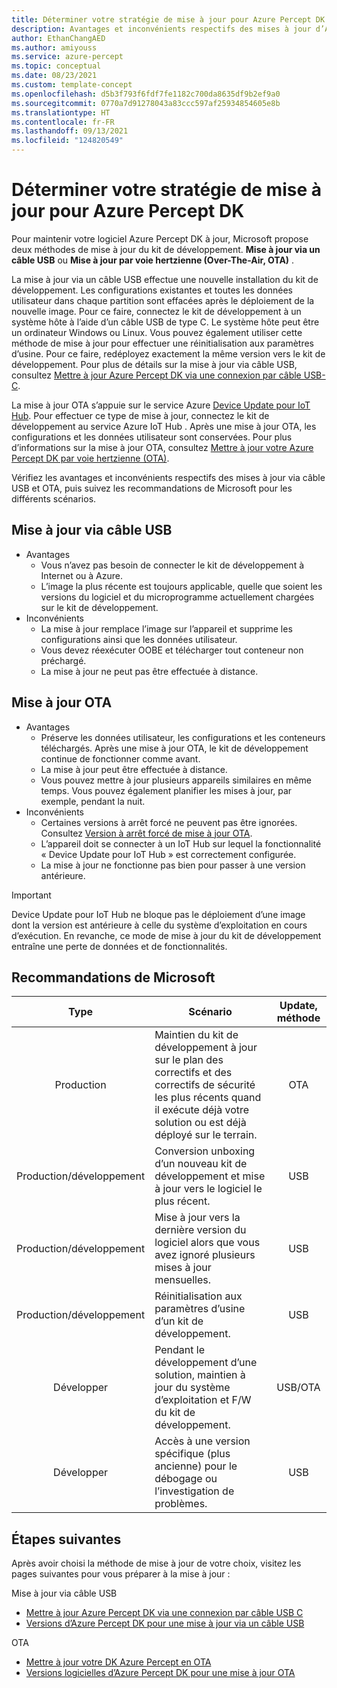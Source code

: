 ```yaml
---
title: Déterminer votre stratégie de mise à jour pour Azure Percept DK
description: Avantages et inconvénients respectifs des mises à jour d’Azure Percept DK OTA ou via un câble USB. Recommandation pour choisir la meilleure approche de mise à jour pour différents utilisateurs.
author: EthanChangAED
ms.author: amiyouss
ms.service: azure-percept
ms.topic: conceptual
ms.date: 08/23/2021
ms.custom: template-concept
ms.openlocfilehash: d5b3f793f6fdf7fe1182c700da8635df9b2ef9a0
ms.sourcegitcommit: 0770a7d91278043a83ccc597af25934854605e8b
ms.translationtype: HT
ms.contentlocale: fr-FR
ms.lasthandoff: 09/13/2021
ms.locfileid: "124820549"
---
```

# <a name="determine-your-update-strategy-for-azure-percept-dk"></a>Déterminer votre stratégie de mise à jour pour Azure Percept DK

Pour maintenir votre logiciel Azure Percept DK à jour, Microsoft propose deux méthodes de mise à jour du kit de développement. **Mise à jour via un câble USB** ou **Mise à jour par voie hertzienne (Over-The-Air, OTA)** .

La mise à jour via un câble USB effectue une nouvelle installation du kit de développement. Les configurations existantes et toutes les données utilisateur dans chaque partition sont effacées après le déploiement de la nouvelle image. Pour ce faire, connectez le kit de développement à un système hôte à l’aide d’un câble USB de type C. Le système hôte peut être un ordinateur Windows ou Linux.  Vous pouvez également utiliser cette méthode de mise à jour pour effectuer une réinitialisation aux paramètres d’usine. Pour ce faire, redéployez exactement la même version vers le kit de développement. Pour plus de détails sur la mise à jour via câble USB, consultez [Mettre à jour Azure Percept DK via une connexion par câble USB-C](./how-to-update-via-usb.md).

La mise à jour OTA s’appuie sur le service Azure [Device Update pour IoT Hub](../iot-hub-device-update/device-update-resources.md). Pour effectuer ce type de mise à jour, connectez le kit de développement au service Azure IoT Hub . Après une mise à jour OTA, les configurations et les données utilisateur sont conservées. Pour plus d’informations sur la mise à jour OTA, consultez [Mettre à jour votre Azure Percept DK par voie hertzienne (OTA)](./how-to-update-over-the-air.md).

Vérifiez les avantages et inconvénients respectifs des mises à jour via câble USB et OTA, puis suivez les recommandations de Microsoft pour les différents scénarios.

## <a name="usb-cable-update"></a>Mise à jour via câble USB

- Avantages
  - Vous n’avez pas besoin de connecter le kit de développement à Internet ou à Azure.
  - L’image la plus récente est toujours applicable, quelle que soient les versions du logiciel et du microprogramme actuellement chargées sur le kit de développement.
- Inconvénients
  - La mise à jour remplace l’image sur l’appareil et supprime les configurations ainsi que les données utilisateur.
  - Vous devez réexécuter OOBE et télécharger tout conteneur non préchargé.
  - La mise à jour ne peut pas être effectuée à distance.

## <a name="ota-update"></a>Mise à jour OTA

- Avantages
  - Préserve les données utilisateur, les configurations et les conteneurs téléchargés. Après une mise à jour OTA, le kit de développement continue de fonctionner comme avant.
  - La mise à jour peut être effectuée à distance.
  - Vous pouvez mettre à jour plusieurs appareils similaires en même temps. Vous pouvez également planifier les mises à jour, par exemple, pendant la nuit.
- Inconvénients
  - Certaines versions à arrêt forcé ne peuvent pas être ignorées. Consultez [Version à arrêt forcé de mise à jour OTA](./software-releases-over-the-air-updates.md#hard-stop-version-of-ota).
  - L’appareil doit se connecter à un IoT Hub sur lequel la fonctionnalité « Device Update pour IoT Hub » est correctement configurée.
  - La mise à jour ne fonctionne pas bien pour passer à une version antérieure.

> [!IMPORTANT]
> Device Update pour IoT Hub ne bloque pas le déploiement d’une image dont la version est antérieure à celle du système d’exploitation en cours d’exécution. En revanche, ce mode de mise à jour du kit de développement entraîne une perte de données et de fonctionnalités.

## <a name="microsoft-recommendations"></a>Recommandations de Microsoft

|Type|Scénario|Update, méthode|
|:---:|---|:---:|
|Production|Maintien du kit de développement à jour sur le plan des correctifs et des correctifs de sécurité les plus récents quand il exécute déjà votre solution ou est déjà déployé sur le terrain.|OTA|
|Production/développement|Conversion unboxing d’un nouveau kit de développement et mise à jour vers le logiciel le plus récent.|USB|
|Production/développement|Mise à jour vers la dernière version du logiciel alors que vous avez ignoré plusieurs mises à jour mensuelles.|USB|
|Production/développement|Réinitialisation aux paramètres d’usine d’un kit de développement.|USB|
|Développer|Pendant le développement d’une solution, maintien à jour du système d’exploitation et F/W du kit de développement.|USB/OTA|
|Développer|Accès à une version spécifique (plus ancienne) pour le débogage ou l’investigation de problèmes.|USB|

## <a name="next-steps"></a>Étapes suivantes

Après avoir choisi la méthode de mise à jour de votre choix, visitez les pages suivantes pour vous préparer à la mise à jour :

Mise à jour via câble USB

- [Mettre à jour Azure Percept DK via une connexion par câble USB C](./how-to-update-via-usb.md)
- [Versions d’Azure Percept DK pour une mise à jour via un câble USB](./software-releases-usb-cable-updates.md)

OTA

- [Mettre à jour votre DK Azure Percept en OTA](./how-to-update-over-the-air.md)
- [Versions logicielles d’Azure Percept DK pour une mise à jour OTA](./software-releases-over-the-air-updates.md)